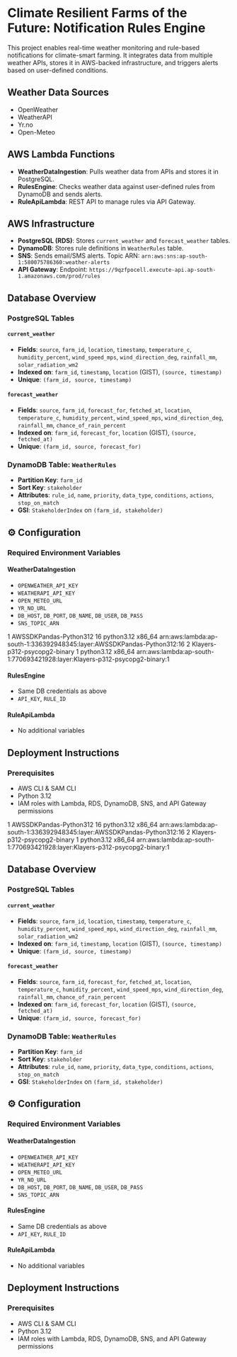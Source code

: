 # Climate Resilient Farms of the Future: Notification Rules Engine

This project enables real-time weather monitoring and rule-based notifications for climate-smart farming. It integrates data from multiple weather APIs, stores it in AWS-backed infrastructure, and triggers alerts based on user-defined conditions.

## Weather Data Sources
- OpenWeather
- WeatherAPI
- Yr.no
- Open-Meteo

## AWS Lambda Functions
- **WeatherDataIngestion**: Pulls weather data from APIs and stores it in PostgreSQL.
- **RulesEngine**: Checks weather data against user-defined rules from DynamoDB and sends alerts.
- **RuleApiLambda**: REST API to manage rules via API Gateway.

## AWS Infrastructure
- **PostgreSQL (RDS)**: Stores `current_weather` and `forecast_weather` tables.
- **DynamoDB**: Stores rule definitions in `WeatherRules` table.
- **SNS**: Sends email/SMS alerts. Topic ARN: `arn:aws:sns:ap-south-1:580075786360:weather-alerts`
- **API Gateway**: Endpoint: `https://9qzfpocell.execute-api.ap-south-1.amazonaws.com/prod/rules`


## Database Overview

### PostgreSQL Tables

#### `current_weather`
- **Fields**: `source`, `farm_id`, `location`, `timestamp`, `temperature_c`, `humidity_percent`, `wind_speed_mps`, `wind_direction_deg`, `rainfall_mm`, `solar_radiation_wm2`
- **Indexed on**: `farm_id`, `timestamp`, `location` (GIST), `(source, timestamp)`
- **Unique**: `(farm_id, source, timestamp)`

#### `forecast_weather`
- **Fields**: `source`, `farm_id`, `forecast_for`, `fetched_at`, `location`, `temperature_c`, `humidity_percent`, `wind_speed_mps`, `wind_direction_deg`, `rainfall_mm`, `chance_of_rain_percent`
- **Indexed on**: `farm_id`, `forecast_for`, `location` (GIST), `(source, fetched_at)`
- **Unique**: `(farm_id, source, forecast_for)`

### DynamoDB Table: `WeatherRules`
- **Partition Key**: `farm_id`
- **Sort Key**: `stakeholder`
- **Attributes**: `rule_id`, `name`, `priority`, `data_type`, `conditions`, `actions`, `stop_on_match`
- **GSI**: `StakeholderIndex` on `(farm_id, stakeholder)`

## ⚙️ Configuration

### Required Environment Variables

#### WeatherDataIngestion
- `OPENWEATHER_API_KEY`
- `WEATHERAPI_API_KEY`
- `OPEN_METEO_URL`
- `YR_NO_URL`
- `DB_HOST`, `DB_PORT`, `DB_NAME`, `DB_USER`, `DB_PASS`
- `SNS_TOPIC_ARN`

1
AWSSDKPandas-Python312
16
python3.12
x86_64
arn:aws:lambda:ap-south-1:336392948345:layer:AWSSDKPandas-Python312:16
2
Klayers-p312-psycopg2-binary
1
python3.12
x86_64
arn:aws:lambda:ap-south-1:770693421928:layer:Klayers-p312-psycopg2-binary:1

#### RulesEngine
- Same DB credentials as above
- `API_KEY`, `RULE_ID`

#### RuleApiLambda
- No additional variables

## Deployment Instructions

### Prerequisites
- AWS CLI & SAM CLI
- Python 3.12
- IAM roles with Lambda, RDS, DynamoDB, SNS, and API Gateway permissions

1
AWSSDKPandas-Python312
16
python3.12
x86_64
arn:aws:lambda:ap-south-1:336392948345:layer:AWSSDKPandas-Python312:16
2
Klayers-p312-psycopg2-binary
1
python3.12
x86_64
arn:aws:lambda:ap-south-1:770693421928:layer:Klayers-p312-psycopg2-binary:1
## Database Overview

### PostgreSQL Tables

#### `current_weather`
- **Fields**: `source`, `farm_id`, `location`, `timestamp`, `temperature_c`, `humidity_percent`, `wind_speed_mps`, `wind_direction_deg`, `rainfall_mm`, `solar_radiation_wm2`
- **Indexed on**: `farm_id`, `timestamp`, `location` (GIST), `(source, timestamp)`
- **Unique**: `(farm_id, source, timestamp)`

#### `forecast_weather`
- **Fields**: `source`, `farm_id`, `forecast_for`, `fetched_at`, `location`, `temperature_c`, `humidity_percent`, `wind_speed_mps`, `wind_direction_deg`, `rainfall_mm`, `chance_of_rain_percent`
- **Indexed on**: `farm_id`, `forecast_for`, `location` (GIST), `(source, fetched_at)`
- **Unique**: `(farm_id, source, forecast_for)`

### DynamoDB Table: `WeatherRules`
- **Partition Key**: `farm_id`
- **Sort Key**: `stakeholder`
- **Attributes**: `rule_id`, `name`, `priority`, `data_type`, `conditions`, `actions`, `stop_on_match`
- **GSI**: `StakeholderIndex` on `(farm_id, stakeholder)`

## ⚙️ Configuration

### Required Environment Variables

#### WeatherDataIngestion
- `OPENWEATHER_API_KEY`
- `WEATHERAPI_API_KEY`
- `OPEN_METEO_URL`
- `YR_NO_URL`
- `DB_HOST`, `DB_PORT`, `DB_NAME`, `DB_USER`, `DB_PASS`
- `SNS_TOPIC_ARN`

#### RulesEngine
- Same DB credentials as above
- `API_KEY`, `RULE_ID`

#### RuleApiLambda
- No additional variables

## Deployment Instructions

### Prerequisites
- AWS CLI & SAM CLI
- Python 3.12
- IAM roles with Lambda, RDS, DynamoDB, SNS, and API Gateway permissions



